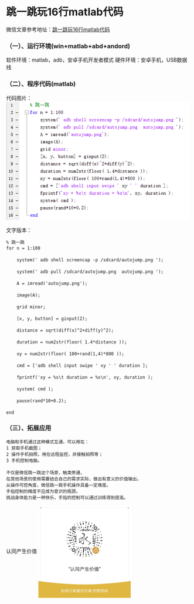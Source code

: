 # 跳一跳玩16行matlab代码

微信文章参考地址：[跳一跳玩16行matlab代码](https://mp.weixin.qq.com/s?__biz=MzA5MzYyMDAyOA==&mid=2649585245&idx=1&sn=cacb3ece33a3ff9cbba60e615cb4a3fc&chksm=8842c40ebf354d18c3187e461b5eeeb99ca94d406d8ab2095f206ed4db569adfd236b220ecdc#rd)


### （一）、运行环境(win+matlab+abd+andord)
软件环境：matlab，adb，安卓手机开发者模式
硬件环境：安卓手机，USB数据线


### （二）、程序代码(matlab)
代码图片：
![alt](https://github.com/SmellBoy/wechat_jump/blob/master/matlab.png)


文字版本：
```
% 跳一跳
for n = 1:100

    system(' adb shell screencap -p /sdcard/autojump.png ');
    
    system(' adb pull /sdcard/autojump.png  autojump.png ');
    
    A = imread('autojump.png');
    
    image(A);
    
    grid minor;
    
    [x, y, button] = ginput(2);
    
    distance = sqrt(diff(x)^2+diff(y)^2);
    
    duration = num2str(floor( 1.4*distance ));
    
    xy = num2str(floor( 100+rand(1,4)*800 ));
    
    cmd = ['adb shell input swipe ' xy ' ' duration ];
    
    fprintf('xy = %s\t duration = %s\n', xy, duration );
    
    system( cmd );
    
    pause(rand*10+0.2);
    
end
```

### （三）、拓展应用

    电脑和手机通过这种模式互通，可以用在：
    1 获取手机截图； 
    2 操作手机拍照，用在远程监控，非接触拍照等；  
    3 手机控制电脑。
    
    不仅是微信跳一跳这个场景，触类旁通，
    在其他场景的使用需要结合自己的需求实际，做出有意义的价值输出。
    从操作可控角度，微信跳一跳手机操作具备一定难度。
    手指控制的精度不应成为意识的瓶颈。
    挑战身体能力是一种快乐，手指的控制可以通过训练得到提高。

认同产生价值 
<img src="https://github.com/SmellBoy/wechat_jump/blob/master/%E8%B5%9E%E8%B5%8F%E7%A0%81.png" width="50%" 
alt="认同产生价值" align=center />
